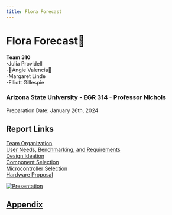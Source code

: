 ```yaml
---
title: Flora Forecast
---
```

# Flora Forecast🌷
**Team 310**  
-Julia Providell   
-🌷Angie Valencia🌷  
-Margaret Linde  
-Elliott Gillespie   

### Arizona State University - EGR 314 - Professor Nichols  
Preparation Date: January 26th, 2024



## Report Links  
[Team Organization](Team_Organization.md)  
[User Needs, Benchmarking, and Requirements](User_Needs-Benchmarking-Requirements.md)  
[Design Ideation](Design_Ideation.md)  
[Component Selection](Component_Selection.md)  
[Microcontroller Selection](Microcontroller_Selection.md)  
[Hardware Proposal](Hardware_Proposal.md)  



[![Presentation](https://github.com/Team-310/Team-310.github.io/assets/157059404/2e11aca0-808b-410a-80c5-11d1bce22244)](https://www.youtube.com/watch?v=Oss-YJy1qss&ab_channel=JuliaP)

## [Appendix](Appendix.md)



